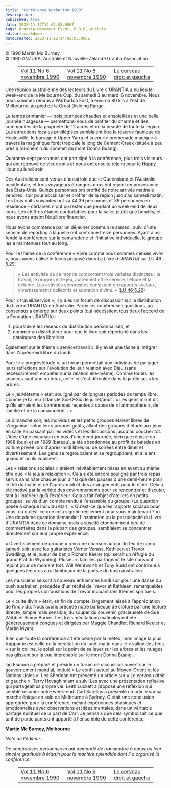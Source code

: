 ```yaml
---
title: "Conférence Warburton 1990"
description: 
published: true
date: 2023-11-12T14:02:03.086Z
tags: Urantia Movement Event, 6-0-6, article
editor: markdown
dateCreated: 2023-11-12T14:02:03.086Z
---
```



<p class="v-card v-sheet theme--light grey lighten-3 px-2 py-1">© 1990 Martin Mc Burney<br>© 1990 ANZURA, Australie et Nouvelle-Zélande Urantia Association</p>
<figure class="table chapter-navigator">
  <table>
    <tbody>
      <tr>
        <td>
        <a href="/fr/article/606/Vol11_6">
          <span class="mdi mdi-arrow-left-drop-circle"></span><span class="pl-2">Vol 11 No 6 novembre 1990</span>
        </a>
        </td>
        <td>
        <a href="/fr/index/articles_606#vol-11-no-6-novembre-1990">
          <span class="mdi mdi-book-open-variant"></span><span class="pl-2">Vol 11 No 6 novembre 1990</span>
        </a>
        </td>
        <td>
        <a href="/fr/article/Les_Sheridan/The_Right_And_Left_Brain">
          <span class="pr-2">Le cerveau droit et gauche</span><span class="mdi mdi-arrow-right-drop-circle"></span>
        </a>
        </td>
      </tr>
    </tbody>
  </table>
</figure>



Une réunion australienne des lecteurs du Livre d'URANTIA a eu lieu le week-end de la Melbourne Cup, du samedi 3 au mardi 6 novembre. Nous nous sommes rendus à Warburton East, à environ 80 km à l'est de Melbourne, au pied de la Great Dividing Range.

Le temps printanier — trois journées chaudes et ensoleillées et une belle journée nuageuse — permettons-nous de profiter du charme et des commodités de la propriété de 12 acres et de la beauté de toute la région. Les attractions locales privilégiées semblaient être la réserve faunique de Healesville, le barrage d'Upper Yarra et la courte promenade magique à travers la magnifique forêt tropicale le long de Cement Creek (située à peu près à mi-chemin du sommet du mont Donna Buang).

Quarante-sept personnes ont participé à la conférence, plus trois visiteurs qui ont retrouvé de vieux amis et nous ont ensuite rejoint pour le Happy Hour du lundi soir.

Des Australiens sont venus d'aussi loin que le Queensland et l'Australie occidentale, et trois voyageurs étrangers nous ont rejoint en provenance des États-Unis. Quinze personnes ont profité de notre arrivée matinale vendredi soir pour socialiser et profiter de la région jusqu'au samedi matin. Les trois nuits suivantes ont vu 44,39 personnes et 38 personnes en résidence – certaines n'ont pu rester que pendant un week-end de deux jours. Les chiffres étaient confortables pour la salle, plutôt que bondés, et nous avons atteint l’équilibre financier.

Nous avons commencé par un déjeuner commun le samedi, suivi d'une séance de reporting à laquelle ont contribué treize personnes. Ayant ainsi fondé la conférence sur la camaraderie et l'initiative individuelle, le groupe les a maintenues tout au long.

Pour le thème de la conférence « Vivre comme nous sommes censés vivre », nous avons utilisé le focus proposé dans _Le Livre d'URANTIA_ sur LU 46 : 5.29.

> « Les activités de ce monde comportent trois variétés distinctes : le travail, le progrès et le jeu, autrement dit le service, l’étude et la détente. Les activités composites consistent en rapports sociaux, divertissements collectifs et adoration divine. » (<a id="a26_260"></a>[LU 46:5.29](/fr/The_Urantia_Book/46#p5_29))

Pour « travail/service », il y a eu un forum de discussion sur la distribution du Livre d'URANTIA en Australie. Parmi les nombreuses questions, un consensus a émergé sur deux points (qui nécessitent tous deux l’accord de la Fondation URANTIA) :

1) poursuivre les réseaux de distribution personnalisés, et
2) nommer un distributeur pour que le livre soit répertorié dans les catalogues des librairies.

Également sur le thème « service/travail », il y avait une tâche à intégrer dans l'après-midi libre du lundi.

Pour le « progrès/étude », un forum permettait aux individus de partager leurs réflexions sur l'évolution de leur relation avec Dieu (sans nécessairement empiéter sur la relation elle-même). Comme toutes les séances sauf une ou deux, celle-ci s'est déroulée dans le jardin sous les arbres.

Le « jeu/détente » était souligné par de longues périodes de temps libre. Comme je l’ai écrit dans le Six-O-Six de juillet/août : « Les gens m’ont dit qu’ils aimaient les conférences récentes à cause de « l’atmosphère », de l’amitié et de la camaraderie… »

Le dimanche soir, les individus et les petits groupes étaient libres de s'organiser selon leurs propres goûts, allant des groupes d'étude aux jeux en salle en passant par les vidéos et les discussions jusqu'au coucher tôt. L'idée d'une excursion en bus d'une demi-journée, bien que réussie en 1988 (bus) et en 1989 (bateau), a été abandonnée au profit de balades en voiture privée lors d'après-midi libres ou de soirées entre dîner et divertissement. Les gens se regroupaient et se regroupaient, et allaient quand et où ils voulaient.

Les « relations sociales » étaient inévitablement mises en avant au même titre que « le jeu/la relaxation ». Cela a été encore souligné par trois repas servis sans hâte chaque jour, ainsi que des pauses d'une demi-heure pour le thé du matin et de l'après-midi et des arrangements pour le dîner. Cela a été motivé par la variété des environnements pour se rencontrer et discuter, tant à l’intérieur qu’à l’extérieur. Cela a fait l'objet d'ateliers en petits groupes, suivis d'un compte rendu à l'ensemble du groupe. (La question posée à chaque individu était : « Qu'est-ce que les rapports sociaux pour vous, ou qu'est-ce que cela signifie réellement pour vous maintenant ? ») Une deuxième question demandait l'inspiration ou la perspicacité du Livre d'URANTIA dans ce domaine, mais a suscité étonnamment peu de commentaires dans la plupart des groupes. semblaient se concentrer directement sur leur propre expérience.

« Divertissement de groupe » a vu une chanson autour du feu de camp samedi soir, avec les guitaristes Verner Verass, Kathleen et Trevor Swadling, et le joueur de banjo Richard Keeler (qui serait un réfugié du grand État du Wyoming). Plusieurs familles partageant le site nous ont rejoint pour ce moment fort. Will Wentworth et Tony Rudd ont contribué à quelques lectures aux flambeaux de la poésie du bush australien.

Les musiciens se sont à nouveau enflammés lundi soir pour une danse du bush australien, précédée d'un récital de Trevor et Kathleen, remarquables pour les propres compositions de Trevor incluant des thèmes spirituels.

Le « culte divin » était, en fin de compte, largement laissé à l’appréciation de l’individu. Nous avons précédé notre barbecue de clôture par une lecture directe, simple mais sensible, du souper du souvenir, gracieuseté de Sue Webb et Simon Barber. Les trois méditations matinales ont été généreusement conçues et dirigées par Maggie Chandler, Richard Keeler et Martin Myers.

Bien que toute la conférence ait été bénie par la météo, mon image la plus frappante est celle de la méditation du lundi matin dans le « vallon des fées » sur la colline, le soleil sur le point de se lever sur les arbres et les nuages bas glissant sur la vue imprenable sur le mont Donna Buang. .

Ian Esmore a préparé et présidé un forum de discussion ouvert sur le gouvernement mondial, intitulé « Le conflit actuel au Moyen-Orient et les Nations Unies ». Les Sheridan ont présenté un article sur « Le cerveau droit et gauche ». Terry Hovaghimiam a suivi Les avec une présentation réflexive qui partageait sa propre vie. Leith Luckett a proposé une réflexion qui semble résumer notre week-end. Carl Sarelius a présenté un article sur sa marche épique en solo de Melbourne à Sydney. C'était une conclusion appropriée pour la conférence, mêlant expériences physiques et émotionnelles avec observations et idées mentales, dans un véritable partage spirituel de la part de Carl. Je pensais que cela symbolisait ce que tant de participants ont apporté à l'ensemble de cette conférence.

**Martin Mc Burney, Melbourne**

_Note de l'éditeur:_

_De nombreuses personnes m'ont demandé de transmettre à nouveau leur sincère gratitude à Martin pour la manière splendide dont il a organisé la conférence._



<figure class="table chapter-navigator">
  <table>
    <tbody>
      <tr>
        <td>
        <a href="/fr/article/606/Vol11_6">
          <span class="mdi mdi-arrow-left-drop-circle"></span><span class="pl-2">Vol 11 No 6 novembre 1990</span>
        </a>
        </td>
        <td>
        <a href="/fr/index/articles_606#vol-11-no-6-novembre-1990">
          <span class="mdi mdi-book-open-variant"></span><span class="pl-2">Vol 11 No 6 novembre 1990</span>
        </a>
        </td>
        <td>
        <a href="/fr/article/Les_Sheridan/The_Right_And_Left_Brain">
          <span class="pr-2">Le cerveau droit et gauche</span><span class="mdi mdi-arrow-right-drop-circle"></span>
        </a>
        </td>
      </tr>
    </tbody>
  </table>
</figure>
